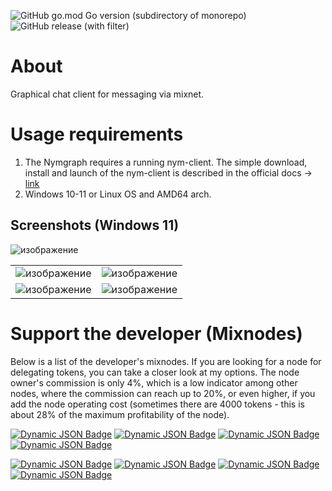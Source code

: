 ![GitHub go.mod Go version (subdirectory of monorepo)](https://img.shields.io/github/go-mod/go-version/craftdome/nymgraph?style=flat-square)
![GitHub release (with filter)](https://img.shields.io/github/v/release/craftdome/nymgraph?style=flat-square)

# About
Graphical chat client for messaging via mixnet.

# Usage requirements

1. The Nymgraph requires a running nym-client. The simple download, install and launch of the nym-client is described in the official docs -> [link](https://nimtech.net/docs/clients/overview.html#the-websocket-client)
2. Windows 10-11 or Linux OS and AMD64 arch.

## Screenshots (Windows 11)

![изображение](https://github.com/Tyz3/nymgraph/assets/21179689/b36347f8-c673-4bec-a79b-32eed22b7115) 

|||
|---|---|
|![изображение](https://github.com/Tyz3/nymgraph/assets/21179689/2f7595c0-35c9-4817-909d-9c9099245f6d)|![изображение](https://github.com/Tyz3/nymgraph/assets/21179689/cc16fd7d-0edf-42b2-a943-7065796419fa)|
|![изображение](https://github.com/Tyz3/nymgraph/assets/21179689/501f5e6d-aa6c-4f14-9e19-f99c5f874477)|![изображение](https://github.com/Tyz3/nymgraph/assets/21179689/a60516b4-aa3d-477f-a24d-56fe648e55ed)|

# Support the developer (Mixnodes)

Below is a list of the developer's mixnodes. If you are looking for a node for delegating tokens, you can take a closer look at my options. The node owner's commission is only 4%, which is a low indicator among other nodes, where the commission can reach up to 20%, or even higher, if you add the node operating cost (sometimes there are 4000 tokens - this is about 28% of the maximum profitability of the node).

[![Dynamic JSON Badge](https://img.shields.io/badge/dynamic/json?url=https%3A%2F%2Fexplorer.nymtech.net%2Fapi%2Fv1%2Fmix-node%2F895&query=mix_node.identity_key&style=flat-square&logo=numpy&logoColor=white&label=Advanced%20Engineering%201&color=%23136401&cacheSeconds=60)](https://explorer.nymtech.net/network-components/mixnode/895)
[![Dynamic JSON Badge](https://img.shields.io/badge/dynamic/json?url=https%3A%2F%2Fexplorer.nymtech.net%2Fapi%2Fv1%2Fmix-node%2F895&query=stake_saturation&style=flat-square&logo=myspace&logoColor=white&label=Stake&cacheSeconds=60)](https://explorer.nymtech.net/network-components/mixnode/895)
[![Dynamic JSON Badge](https://img.shields.io/badge/dynamic/json?url=https%3A%2F%2Fexplorer.nymtech.net%2Fapi%2Fv1%2Fmix-node%2F895&query=profit_margin_percent&style=flat-square&logo=buymeacoffee&logoColor=white&label=Owner%20Profit)](https://explorer.nymtech.net/network-components/mixnode/895)
[![Dynamic JSON Badge](https://img.shields.io/badge/dynamic/json?url=https%3A%2F%2Fexplorer.nymtech.net%2Fapi%2Fv1%2Fmix-node%2F895&query=mix_node.version&style=flat-square&logo=git&logoColor=white&label=Version&cacheSeconds=60)](https://explorer.nymtech.net/network-components/mixnode/895)

[![Dynamic JSON Badge](https://img.shields.io/badge/dynamic/json?url=https%3A%2F%2Fexplorer.nymtech.net%2Fapi%2Fv1%2Fmix-node%2F1227&query=mix_node.identity_key&style=flat-square&logo=numpy&logoColor=white&label=Advanced%20Engineering%202&color=%23136401&cacheSeconds=60)](https://explorer.nymtech.net/network-components/mixnode/1227)
[![Dynamic JSON Badge](https://img.shields.io/badge/dynamic/json?url=https%3A%2F%2Fexplorer.nymtech.net%2Fapi%2Fv1%2Fmix-node%2F1227&query=stake_saturation&style=flat-square&logo=myspace&logoColor=white&label=Stake&cacheSeconds=60)](https://explorer.nymtech.net/network-components/mixnode/1227)
[![Dynamic JSON Badge](https://img.shields.io/badge/dynamic/json?url=https%3A%2F%2Fexplorer.nymtech.net%2Fapi%2Fv1%2Fmix-node%2F1227&query=profit_margin_percent&style=flat-square&logo=buymeacoffee&logoColor=white&label=Owner%20Profit)](https://explorer.nymtech.net/network-components/mixnode/1227)
[![Dynamic JSON Badge](https://img.shields.io/badge/dynamic/json?url=https%3A%2F%2Fexplorer.nymtech.net%2Fapi%2Fv1%2Fmix-node%2F1227&query=mix_node.version&style=flat-square&logo=git&logoColor=white&label=Version&cacheSeconds=60)](https://explorer.nymtech.net/network-components/mixnode/1227)